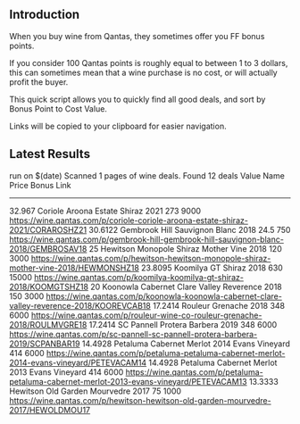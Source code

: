 ## Introduction

When you buy wine from Qantas, they sometimes offer you FF bonus points. 

If you consider 100 Qantas points is roughly equal to between 1 to 3 dollars, this can sometimes mean that a wine purchase is no cost, or will actually profit the buyer.

This quick script allows you to quickly find all good deals, and sort by Bonus Point to Cost Value.

Links will be copied to your clipboard for easier navigation.

## Latest Results

run on $(date)
Scanned 1 pages of wine deals.
Found 12 deals
  Value  Name                                             Price    Bonus  Link
-------  ---------------------------------------------  -------  -------  --------------------------------------------------------------------------------------------
32.967   Coriole Aroona Estate Shiraz 2021                273       9000  https://wine.qantas.com/p/coriole-coriole-aroona-estate-shiraz-2021/CORAROSHZ21
30.6122  Gembrook Hill Sauvignon Blanc 2018                24.5      750  https://wine.qantas.com/p/gembrook-hill-gembrook-hill-sauvignon-blanc-2018/GEMBROSAV18
25       Hewitson Monopole Shiraz Mother Vine 2018        120       3000  https://wine.qantas.com/p/hewitson-hewitson-monopole-shiraz-mother-vine-2018/HEWMONSHZ18
23.8095  Koomilya GT Shiraz 2018                          630      15000  https://wine.qantas.com/p/koomilya-koomilya-gt-shiraz-2018/KOOMGTSHZ18
20       Koonowla Cabernet Clare Valley Reverence 2018    150       3000  https://wine.qantas.com/p/koonowla-koonowla-cabernet-clare-valley-reverence-2018/KOOREVCAB18
17.2414  Rouleur Grenache 2018                            348       6000  https://wine.qantas.com/p/rouleur-wine-co-rouleur-grenache-2018/ROULMVGRE18
17.2414  SC Pannell Protera Barbera 2019                  348       6000  https://wine.qantas.com/p/sc-pannell-sc-pannell-protera-barbera-2019/SCPANBAR19
14.4928  Petaluma Cabernet Merlot 2014 Evans Vineyard     414       6000  https://wine.qantas.com/p/petaluma-petaluma-cabernet-merlot-2014-evans-vineyard/PETEVACAM14
14.4928  Petaluma Cabernet Merlot 2013 Evans Vineyard     414       6000  https://wine.qantas.com/p/petaluma-petaluma-cabernet-merlot-2013-evans-vineyard/PETEVACAM13
13.3333  Hewitson Old Garden Mourvedre 2017                75       1000  https://wine.qantas.com/p/hewitson-hewitson-old-garden-mourvedre-2017/HEWOLDMOU17
